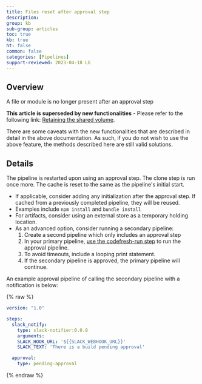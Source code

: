 ```yaml
---
title: Files reset after approval step
description: 
group: kb
sub-group: articles
toc: true
kb: true
ht: false
common: false
categories: [Pipelines]
support-reviewed: 2023-04-18 LG
---
```



## Overview

A file or module is no longer present after an approval step

**This article is superseded by new functionalities** \- Please refer to the following link: [Retaining the shared volume]({{site.baseurl}}/docs/pipelines/steps/approval/#keeping-the-shared-volume-after-an-approval).

There are some caveats with the new functionalities that are described in detail in the above documentation. As such, if you do not wish to use the above feature, the methods described here are still valid solutions.

## Details

The pipeline is restarted upon using an approval step. The clone step is run once more. The cache is reset to the same as the pipeline's initial start.

* If applicable, consider adding any initialization after the approval step. If cached from a previously completed pipeline, they will be reused.
* Examples include `npm install` and `bundle install`
* For artifacts, consider using an external store as a temporary holding location.
* As an advanced option, consider running a secondary pipeline:
  1. Create a second pipeline which only includes an approval step
  2. In your primary pipeline, [use the codefresh-run step](https://g.codefresh.io/steps/codefresh-run) to run the approval pipeline.
  3. To avoid timeouts, include a looping print statement.
  4. If the secondary pipeline is approved, the primary pipeline will continue.

An example approval pipeline of calling the secondary pipeline with a notification is below:

{% raw %}

```yaml
version: "1.0"

steps:
  slack_notify:
    type: slack-notifier:0.0.8
    arguments:
    SLACK_HOOK_URL: '${{SLACK_WEBHOOK_URL}}'
    SLACK_TEXT: 'There is a build pending approval'

  approval:
    type: pending-approval
```

{% endraw %}
